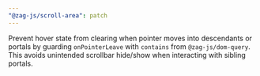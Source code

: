 ```yaml
---
"@zag-js/scroll-area": patch
---
```


Prevent hover state from clearing when pointer moves into descendants or portals by guarding `onPointerLeave` with `contains` from `@zag-js/dom-query`. This avoids unintended scrollbar hide/show when interacting with sibling portals.